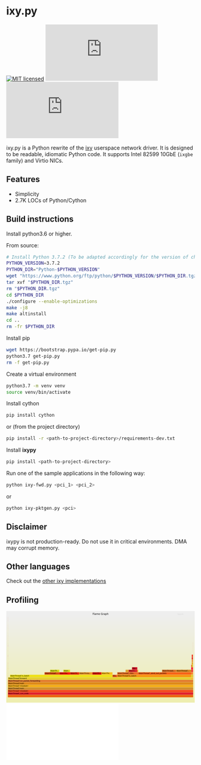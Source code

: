 # ixy.py
[![MIT licensed](https://img.shields.io/badge/license-MIT-blue.svg)](./LICENSE)
[![](https://tokei.rs/b1/github/ixy-languages/ixy.py?category=code)](https://github.com/ixy-languages/ixy.py)
[![](https://tokei.rs/b1/github/ixy-languages/ixy.py?category=comments)](https://github.com/ixy-languages/ixy.py)

ixy.py is a Python rewrite of the [ixy](https://github.com/emmericp/ixy) userspace network driver.
It is designed to be readable, idiomatic Python code.
It supports Intel 82599 10GbE (`ixgbe` family) and Virtio NICs.

## Features
* Simplicity
* 2.7K LOCs of Python/Cython

## Build instructions
Install python3.6 or higher.

From source:
``` bash
# Install Python 3.7.2 (To be adapted accordingly for the version of choice)
PYTHON_VERSION=3.7.2
PYTHON_DIR="Python-$PYTHON_VERSION"
wget "https://www.python.org/ftp/python/$PYTHON_VERSION/$PYTHON_DIR.tgz"
tar xvf "$PYTHON_DIR.tgz"
rm "$PYTHON_DIR.tgz"
cd $PYTHON_DIR
./configure --enable-optimizations
make -j8
make altinstall
cd ..
rm -fr $PYTHON_DIR
```

Install pip
``` bash
wget https://bootstrap.pypa.io/get-pip.py
python3.7 get-pip.py
rm -f get-pip.py
```

Create a virtual environment
``` bash
python3.7 -m venv venv
source venv/bin/activate
```

Install cython
``` bash
pip install cython
```
or (from the project directory)
``` bash
pip install -r <path-to-project-directory>/requirements-dev.txt
```

Install __ixypy__
``` bash
pip install <path-to-project-directory>
```

Run one of the sample applications in the following way:
``` bash
python ixy-fwd.py <pci_1> <pci_2>
```
or
``` bash
python ixy-pktgen.py <pci>
```

## Disclaimer
ixypy is not production-ready. Do not use it in critical environments. DMA may corrupt memory.

## Other languages
Check out the [other ixy implementations](https://github.com/ixy-languages)

## Profiling
![Flamegraph](docs/profiling/flamegraph.svg?sanitize=true)
![Snakeviz](docs/profiling/snakeviz.htm)
